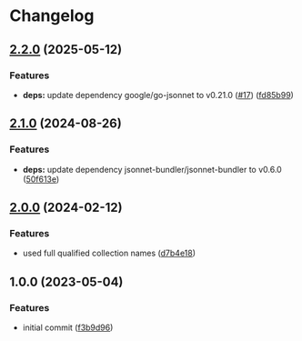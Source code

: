 # Changelog

## [2.2.0](https://github.com/rolehippie/jsonnet/compare/v2.1.0...v2.2.0) (2025-05-12)


### Features

* **deps:** update dependency google/go-jsonnet to v0.21.0 ([#17](https://github.com/rolehippie/jsonnet/issues/17)) ([fd85b99](https://github.com/rolehippie/jsonnet/commit/fd85b99aeb28ce400f0aa2c400fbf0851f7fb206))

## [2.1.0](https://github.com/rolehippie/jsonnet/compare/v2.0.0...v2.1.0) (2024-08-26)


### Features

* **deps:** update dependency jsonnet-bundler/jsonnet-bundler to v0.6.0 ([50f613e](https://github.com/rolehippie/jsonnet/commit/50f613e141e9331518c981a71ad7639688c54bae))

## [2.0.0](https://github.com/rolehippie/jsonnet/compare/v1.0.0...v2.0.0) (2024-02-12)


### Features

* used full qualified collection names ([d7b4e18](https://github.com/rolehippie/jsonnet/commit/d7b4e18caf31839bf719e3b2bcf2a310ad12718c))

## 1.0.0 (2023-05-04)


### Features

* initial commit ([f3b9d96](https://github.com/rolehippie/jsonnet/commit/f3b9d96a206fad29afb021694adb371bf62ac85e))
